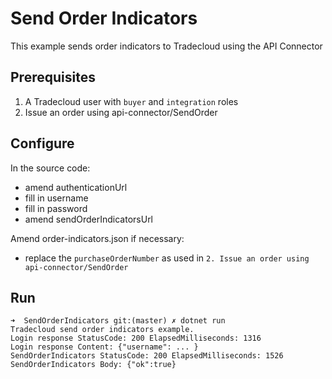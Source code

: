 # Send Order Indicators

This example sends order indicators to Tradecloud using the API Connector

## Prerequisites

1. A Tradecloud user with `buyer` and `integration` roles
2. Issue an order using api-connector/SendOrder

## Configure

In the source code:

- amend authenticationUrl
- fill in username
- fill in password
- amend sendOrderIndicatorsUrl

Amend order-indicators.json if necessary:
- replace the `purchaseOrderNumber` as used in `2. Issue an order using api-connector/SendOrder`

## Run

```
➜  SendOrderIndicators git:(master) ✗ dotnet run
Tradecloud send order indicators example.
Login response StatusCode: 200 ElapsedMilliseconds: 1316
Login response Content: {"username": ... }
SendOrderIndicators StatusCode: 200 ElapsedMilliseconds: 1526
SendOrderIndicators Body: {"ok":true}
```